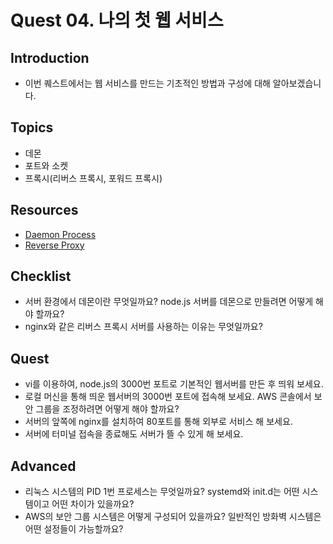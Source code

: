 # Quest 04. 나의 첫 웹 서비스

## Introduction
* 이번 퀘스트에서는 웹 서비스를 만드는 기초적인 방법과 구성에 대해 알아보겠습니다.

## Topics
* 데몬
* 포트와 소켓
* 프록시(리버스 프록시, 포워드 프록시)

## Resources
* [Daemon Process](https://www.quora.com/What-is-a-daemon-process-in-Linux)
* [Reverse Proxy](https://www.nginx.com/resources/glossary/reverse-proxy-server/)

## Checklist
* 서버 환경에서 데몬이란 무엇일까요? node.js 서버를 데몬으로 만들려면 어떻게 해야 할까요?
* nginx와 같은 리버스 프록시 서버를 사용하는 이유는 무엇일까요?

## Quest
* vi를 이용하여, node.js의 3000번 포트로 기본적인 웹서버를 만든 후 띄워 보세요.
* 로컬 머신을 통해 띄운 웹서버의 3000번 포트에 접속해 보세요. AWS 콘솔에서 보안 그룹을 조정하려면 어떻게 해야 할까요?
* 서버의 앞쪽에 nginx를 설치하여 80포트를 통해 외부로 서비스 해 보세요.
* 서버에 터미널 접속을 종료해도 서버가 뜰 수 있게 해 보세요.

## Advanced
* 리눅스 시스템의 PID 1번 프로세스는 무엇일까요? systemd와 init.d는 어떤 시스템이고 어떤 차이가 있을까요?
* AWS의 보안 그룹 시스템은 어떻게 구성되어 있을까요? 일반적인 방화벽 시스템은 어떤 설정들이 가능할까요?
